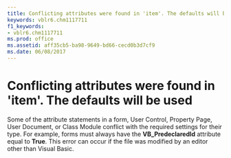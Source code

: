 ```yaml
---
title: Conflicting attributes were found in 'item'. The defaults will be used
keywords: vblr6.chm1117711
f1_keywords:
- vblr6.chm1117711
ms.prod: office
ms.assetid: aff35cb5-ba98-9649-bd66-cecd0b3d7cf9
ms.date: 06/08/2017
---
```



# Conflicting attributes were found in 'item'. The defaults will be used

Some of the attribute statements in a form, User Control, Property Page, User Document, or Class Module conflict with the required settings for their type. For example, forms must always have the  **VB_PredeclaredId** attribute equal to **True**. This error can occur if the file was modified by an editor other than Visual Basic.


